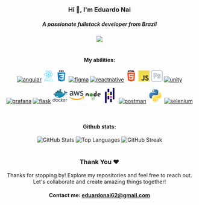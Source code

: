 <div align="center">
    <h3>Hi 👋, I'm Eduardo Nai</h3>
    <h5>A passionate fullstack developer from Brazil</h5>
    <a href="https://www.linkedin.com/in/eduardonai/"><img src="https://img.shields.io/badge/-LinkedIn-%230077B5?style=for-the-badge&logo=linkedin&logoColor=white" width="120" /></a>
    <br><br>
    <h4>My abilities:</h4>
    <p>
        <a href="https://angular.io" rel="noreferrer"><img src="https://angular.io/assets/images/logos/angular/angular.svg" alt="angular" width="30" height="30" /></a>
        <a href="https://reactjs.org/" rel="noreferrer"><img src="https://raw.githubusercontent.com/devicons/devicon/master/icons/react/react-original-wordmark.svg" alt="react" width="30" height="30" /></a>
        <a href="https://www.w3schools.com/css/" rel="noreferrer"><img src="https://raw.githubusercontent.com/devicons/devicon/master/icons/css3/css3-original-wordmark.svg" alt="css3" width="30" height="30" /></a>
        <a href="https://www.figma.com/" rel="noreferrer"><img src="https://www.vectorlogo.zone/logos/figma/figma-icon.svg" alt="figma" width="30" height="30" /></a>
        <a href="https://reactnative.dev/" rel="noreferrer"><img src="https://reactnative.dev/img/header_logo.svg" alt="reactnative" width="30" height="30" /></a>
        <a href="https://www.w3.org/html/" rel="noreferrer"><img src="https://raw.githubusercontent.com/devicons/devicon/master/icons/html5/html5-original-wordmark.svg" alt="html5" width="30" height="30" /></a>
        <a href="https://developer.mozilla.org/en-US/docs/Web/JavaScript" rel="noreferrer"><img src="https://raw.githubusercontent.com/devicons/devicon/master/icons/javascript/javascript-original.svg" alt="javascript" width="30" height="30" /></a>
        <a href="https://www.photoshop.com/en" rel="noreferrer"><img src="https://raw.githubusercontent.com/devicons/devicon/master/icons/photoshop/photoshop-line.svg" alt="photoshop" width="30" height="30" /></a>
        <a href="https://unity.com/" rel="noreferrer"> <img src="https://www.vectorlogo.zone/logos/unity3d/unity3d-icon.svg" alt="unity" width="30" height="30" /></a>
    </p>
    <p>
        <a href="https://grafana.com" rel="noreferrer"><img src="https://www.vectorlogo.zone/logos/grafana/grafana-icon.svg" alt="grafana" width="40" height="40" /></a>
        <a href="https://flask.palletsprojects.com/" rel="noreferrer"><img src="https://www.vectorlogo.zone/logos/pocoo_flask/pocoo_flask-icon.svg" alt="flask" width="40" height="40" /></a>
        <a href="https://www.docker.com/" rel="noreferrer"><img src="https://raw.githubusercontent.com/devicons/devicon/master/icons/docker/docker-original-wordmark.svg" alt="docker" width="40" height="40" /></a>
        <a href="https://aws.amazon.com" rel="noreferrer"><img src="https://raw.githubusercontent.com/devicons/devicon/master/icons/amazonwebservices/amazonwebservices-original-wordmark.svg" alt="aws" width="40" height="40" /></a>
        <a href="https://nodejs.org" rel="noreferrer"><img src="https://raw.githubusercontent.com/devicons/devicon/master/icons/nodejs/nodejs-original-wordmark.svg" alt="nodejs" width="40" height="40" /></a>
        <a href="https://pandas.pydata.org/" rel="noreferrer"><img src="https://raw.githubusercontent.com/devicons/devicon/2ae2a900d2f041da66e950e4d48052658d850630/icons/pandas/pandas-original.svg" alt="pandas" width="40" height="40" /></a>
        <a href="https://postman.com" rel="noreferrer"><img src="https://www.vectorlogo.zone/logos/getpostman/getpostman-icon.svg" alt="postman" width="40" height="40" /></a>
        <a href="https://www.python.org" rel="noreferrer"><img src="https://raw.githubusercontent.com/devicons/devicon/master/icons/python/python-original.svg" alt="python" width="40" height="40" /></a>
        <a href="https://www.selenium.dev" rel="noreferrer"><img src="https://raw.githubusercontent.com/detain/svg-logos/780f25886640cef088af994181646db2f6b1a3f8/svg/selenium-logo.svg" alt="selenium" width="40" height="40" /></a>
    </p>
    <br>
    <h4>Github stats:</h4>
    <div style="diplay: inline">
        <img src="https://github-readme-stats.vercel.app/api?username=eduardoxns&theme=monokai&show_icons=true&hide_border=true&count_private=true" alt="GitHub Stats" width="330"/>
        <img src="https://github-readme-stats.vercel.app/api/top-langs/?username=eduardoxns&theme=monokai&show_icons=true&hide_border=true&layout=compact" alt="Top Languages" width="252"/>
        <img src="https://github-readme-streak-stats.herokuapp.com/?user=eduardoxns&theme=monokai&hide_border=true" alt="GitHub Streak" width="588"/>
    </div>
    <br>
    <h3>Thank You ❤️</h3>
    <p>Thanks for stopping by! Explore my repositories and feel free to reach out. Let's collaborate and create amazing things together!</p>
    <h4>Contact me: <a href="mailto:eduardonai62@gmail.com">eduardonai62@gmail.com</a></h4>
</div>
